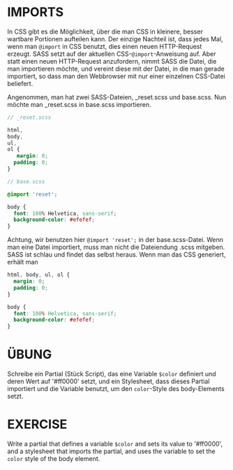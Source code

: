 # IMPORTS

In CSS gibt es die Möglichkeit, über die man CSS in kleinere, besser wartbare Portionen aufteilen kann. Der einzige Nachteil ist, dass jedes Mal, wenn man `@import` in CSS benutzt, dies einen neuen HTTP-Request erzeugt. SASS setzt auf der aktuellen CSS-`@import`-Anweisung auf. Aber statt einen neuen HTTP-Request anzufordern, nimmt SASS die Datei, die man importieren möchte, und vereint diese mit der Datei, in die man gerade importiert, so dass man den Webbrowser mit nur einer einzelnen CSS-Datei beliefert. 

Angenommen, man hat zwei SASS-Dateien, \_reset.scss und base.scss. Nun möchte man \_reset.scss in base.scss importieren.

```scss
// _reset.scss

html,
body,
ul,
ol {
   margin: 0;
  padding: 0;
}
```

```scss
// base.scss

@import 'reset';

body {
  font: 100% Helvetica, sans-serif;
  background-color: #efefef;
}
```

Achtung, wir benutzen hier `@import 'reset';` in der base.scss-Datei. Wenn man eine Datei importiert, muss man nicht die Dateiendung .scss mitgeben. SASS ist schlau und findet das selbst heraus. Wenn man das CSS generiert, erhält man

```css
html, body, ul, ol {
  margin: 0;
  padding: 0;
}

body {
  font: 100% Helvetica, sans-serif;
  background-color: #efefef;
}
```

# ÜBUNG

Schreibe ein Partial (Stück Script), das eine Variable `$color` definiert und deren Wert auf '#ff0000' setzt, und ein Stylesheet, dass dieses Partial importiert und die Variable benutzt, um den `color`-Style des body-Elements setzt.

# EXERCISE

Write a partial that defines a variable `$color` and sets its value to '#ff0000', and a stylesheet that imports the partial, and uses the variable to set the `color` style of the body element.
